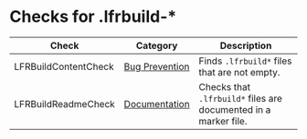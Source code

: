 # Checks for .lfrbuild-*

Check | Category | Description
----- | -------- | -----------
LFRBuildContentCheck | [Bug Prevention](bug_prevention_checks.markdown#bug-prevention-checks) | Finds `.lfrbuild*` files that are not empty. |
LFRBuildReadmeCheck | [Documentation](documentation_checks.markdown#documentation-checks) | Checks that `.lfrbuild*` files are documented in a marker file. |